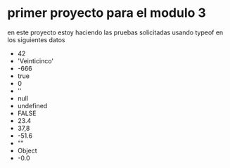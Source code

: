 # primer proyecto para el modulo 3 
en este proyecto estoy haciendo las pruebas solicitadas usando typeof en los siguientes datos
- 42
- 'Veinticinco'
- -666
- true
- 0
- ''
- null
- undefined
- FALSE
- 23.4
- 37,8
- -51.6
- ""
- Object
- -0.0
